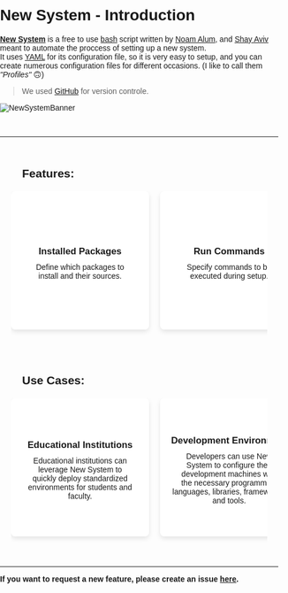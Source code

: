 # New System - Introduction

**[New System](https://github.com/Noam-Alum/new-system)** is a free to use [bash](https://en.wikipedia.org/wiki/Bash_(Unix_shell)) script written by [Noam Alum](https://github.com/Noam-Alum/), and [Shay Aviv](https://github.com/ShayAviv/) meant to automate the proccess of setting up a new system.<br>
It uses [YAML](https://en.wikipedia.org/wiki/YAML) for its configuration file, so it is very easy to setup, and you can create numerous configuration files for different occasions. (I like to call them *"Profiles"* 🙃)

> We used [GitHub](https://github.com/) for version controle.

![NewSystemBanner](/images/New-System-Logo.png)

<br><hr>

<style>
body {
    font-family: Arial, sans-serif;
    margin: 0;
    padding: 0;
    overflow-x: hidden;
}

h2 {
    font-size: 1.5em;
    margin: 20px 0;
    text-align: left;
    padding-left: 20px;
}

.features, .use-cases {
    position: relative;
    padding: 20px;
    overflow: hidden;
}

.scroll-container {
    display: flex;
    overflow-x: auto;
    white-space: nowrap;
    padding-bottom: 20px;
    scroll-behavior: smooth;
}

.scroll-container::-webkit-scrollbar {
    height: 6px; /* 75% of the original 8px height */
}

.scroll-container::-webkit-scrollbar-thumb {
    background: #ddd;
    border-radius: 4px;
}

.scroll-container::-webkit-scrollbar-track {
    background: #f1f1f1;
}

.grid {
    display: flex;
    gap: 20px;
    padding: 0;
    align-items: flex-start;
    margin: 0;
}

.card {
    position: relative;
    background: #fff;
    border-radius: 8px;
    box-shadow: 0 4px 8px rgba(0,0,0,0.1);
    overflow: hidden;
    transition: transform 0.3s, box-shadow 0.3s;
    cursor: pointer;
    text-align: center;
    width: 250px; /* Fixed width for cards */
    flex-shrink: 0;
    display: flex;
    flex-direction: column; /* Stack text and image vertically */
    height: 250px; /* Fixed height for cards */
}

.card img {
    width: 100%;
    height: 100%;
    display: block;
    transition: opacity 0.3s;
    opacity: 0; /* Hide image by default */
}

.card .content {
    padding: 20px;
    background: rgba(255, 255, 255, 0.9); /* Slightly transparent white */
    position: absolute;
    top: 0;
    left: 0;
    right: 0;
    bottom: 0;
    opacity: 1;
    visibility: visible;
    transition: opacity 0.3s, visibility 0.3s;
    z-index: 1; /* Ensure content is above the image */
    display: flex;
    flex-direction: column;
    justify-content: center;
    word-wrap: break-word; /* Ensure long words break onto the next line */
    overflow-wrap: break-word; /* Support for more modern browsers */
}

.card.active .content {
    opacity: 0; /* Hide content when active */
    visibility: hidden;
}

.card.active img {
    opacity: 1; /* Show image when content is hidden */
}

.card:hover {
    transform: translateY(-5px);
    box-shadow: 0 8px 16px rgba(0,0,0,0.2);
}

.card h3 {
    margin: 10px 0;
    font-size: 1.2em;
}

.card p {
    margin: 0;
    font-size: 1em;
}

@media (max-width: 600px) {
    .scroll-container {
        flex-direction: column;
    }
}
</style>
<section class="features">

## Features:

   <div class="scroll-container">
      <ul class="grid">
         <li class="card">
            <div class="content">
               <h3>Installed Packages</h3>
               <p>Define which packages to <br>install and their sources.</p>
            </div>
            <img src="/images/New-System-Icons/downloads.png" alt="Installed Packages">
         </li>
         <li class="card">
            <div class="content">
               <h3>Run Commands</h3>
               <p>Specify commands to be<br> executed during setup.</p>
            </div>
            <img src="/images/New-System-Icons/command-line.png" alt="Run Commands">
         </li>
         <li class="card">
            <div class="content">
               <h3>Network Configuration</h3>
               <p>Configure network interfaces<br> and settings.</p>
            </div>
            <img src="/images/New-System-Icons/Network.png" alt="Network Configuration">
         </li>
         <li class="card">
            <div class="content">
               <h3>Plugins</h3>
               <p>Include additional scripts or<br> tools to run as part of the setup.</p>
            </div>
            <img src="/images/New-System-Icons/plug-in.png" alt="Plugins">
         </li>
         <li class="card">
            <div class="content">
               <h3>SELinux</h3>
               <p>Set SELinux status as required.</p>
            </div>
            <img src="/images/New-System-Icons/SELinux.png" alt="SELinux">
         </li>
         <li class="card">
            <div class="content">
               <h3>Users</h3>
               <p>Add users, set passwords, and<br> assign sudo privileges.</p>
            </div>
            <img src="/images/New-System-Icons/Users.png" alt="Users">
         </li>
         <li class="card">
            <div class="content">
               <h3>Environment Configuration</h3>
               <p>Customize environment<br> variables and configure shell<br> settings.</p>
            </div>
            <img src="/images/New-System-Icons/env-development.png" alt="Environment Configuration">
         </li>
         <li class="card">
            <div class="content">
               <h3>CronTab</h3>
               <p>Customize user crontabs for<br> scheduled tasks.</p>
            </div>
            <img src="/images/New-System-Icons/CronTab.png" alt="CronTab">
         </li>
         <li class="card">
            <div class="content">
               <h3>Profile</h3>
               <p>Set wallpaper, theme, and<br> system font. Install and<br> configure language packs for <br>multilingual support.</p>
            </div>
            <img src="/images/New-System-Icons/Profile.png" alt="Profile">
         </li>
         <li class="card">
            <div class="content">
               <h3>Manage Startup Applications</h3>
               <p>Control applications that start<br> automatically on system boot.</p>
            </div>
            <img src="/images/New-System-Icons/startup.png" alt="Manage Startup Applications">
         </li>
         <li class="card">
            <div class="content">
               <h3>Power Management</h3>
               <p>Configure power settings<br> (e.g., sleep, hibernate).</p>
            </div>
            <img src="/images/New-System-Icons/powerM.png" alt="Power Management">
         </li>
         <li class="card">
            <div class="content">
               <h3>Disk Partitioning</h3>
               <p>Partition disks and manage<br> existing partitions using tools<br> like `fdisk` or `parted`. Offer<br> encryption options for partitions.</p>
            </div>
            <img src="/images/New-System-Icons/disk.png" alt="Disk Partitioning">
         </li>
         <li class="card">
            <div class="content">
               <h3>SSH Key Management</h3>
               <p>Manage SSH keys for secure<br> authentication and remote<br> system access.</p>
            </div>
            <img src="/images/New-System-Icons/ssh-key.png" alt="SSH Key Management">
         </li>
      </ul>
   </div>
</section>
<section class="use-cases">

## Use Cases:

   <div class="scroll-container">
      <ul class="grid">
        <li class="card">
            <div class="content">
                <h3>Educational Institutions</h3>
                <p>Educational institutions can<br> leverage New System to<br> quickly deploy standardized <br>environments for students and<br> faculty.</p>
            </div>
            <img src="/images/New-System-Icons/education.png" alt="Educational Institutions">
        </li>
        <li class="card">
            <div class="content">
                <h3>Development Environments</h3>
                <p>Developers can use New<br> System to configure their<br> development machines with<br> the necessary programming<br> languages, libraries, frameworks,<br> and tools.</p>
            </div>
            <img src="/images/New-System-Icons/env-development.png" alt="Development Environments">
        </li>
        <li class="card">
            <div class="content">
                <h3>Personal Use</h3>
                <p>Individuals who frequently<br> set up new machines or<br> reinstall their operating<br> systems can benefit from<br> New System by automating<br> the setup process.</p>
            </div>
            <img src="/images/New-System-Icons/personal-use.png" alt="Personal Use">
        </li>
        <li class="card">
            <div class="content">
                <h3>Testing and QA</h3>
                <p>New System automates test<br> environment setup, providing<br> quality assurance teams<br> and testers with<br> consistent, repeatable<br> configurations and necessary<br> tools.</p>
            </div>
            <img src="/images/New-System-Icons/testing.png" alt="Testing and QA">
        </li>
        <li class="card">
            <div class="content">
                <h3>Temporary Setups</h3>
                <p>For temporary or event-based<br> setups like trade shows<br> or conferences, New System<br> quickly prepares machines with<br> the required software and<br> settings, making deployment and<br> management easier for short<br> periods.</p>
            </div>
            <img src="/images/New-System-Icons/Temporary.png" alt="Temporary Setups">
        </li>
        <li class="card">
            <div class="content">
                <h3>Rescue and Recovery</h3>
                <p>When a system needs<br> recovery or rebuilding after<br> a failure, New System<br> automates software reinstallation<br> and settings reconfiguration,<br> reducing the time to<br> restore it to its original<br> state.</p>
            </div>
            <img src="/images/New-System-Icons/disaster-recovery.png" alt="Rescue and Recovery">
        </li>
        <li class="card">
            <div class="content">
                <h3>Company Deployment</h3>
                <p>A company can use<br> New System to quickly<br> configure new machines,<br> ensuring consistent software<br> and settings. This includes<br> installing productivity tools,<br> setting up configurations,<br> and applying security policies.</p>
            </div>
            <img src="/images/New-System-Icons/Company.png" alt="Company Deployment">
        </li>
        <li class="card">
            <div class="content">
                <h3>OS Migration</h3>
                <p>When switching operating systems,<br> New System automates setup<br> of applications, configurations, and<br> settings, ensuring a smooth<br> transition and minimizing<br> manual reinstallation and<br> reconfiguration.</p>
            </div>
            <img src="/images/New-System-Icons/Migration.png" alt="OS Migration">
        </li>
        <li class="card">
            <div class="content">
                <h3>System Formatting</h3>
                <p>If you need to format<br> and reinstall your operating<br> system, New System handles<br> post-installation setup. It<br> automates software installation,<br> configuration, and personalization,<br> helping you get back<br> to work faster.</p>
            </div>
            <img src="/images/New-System-Icons/Formatting.png" alt="System Formatting">
        </li>
      </ul>
   </div>
</section>
<script>
   document.querySelectorAll('.card').forEach(card=>{
      card.addEventListener('click',()=>{
         card.classList.toggle('active');
      });
   });
</script>

---

**If you want to request a new feature, please create an issue [here](https://github.com/Noam-Alum/new-system/issues).**